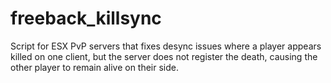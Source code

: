 # freeback_killsync
Script for ESX PvP servers that fixes desync issues where a player appears killed on one client, but the server does not register the death, causing the other player to remain alive on their side.
